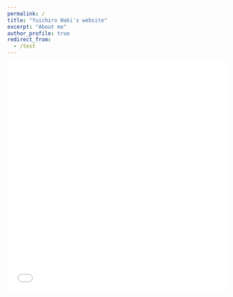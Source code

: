 ```yaml
---
permalink: /
title: "Yuichiro Waki's website"
excerpt: "About me"
author_profile: true
redirect_from:
  - /test
---
```



<iframe id="igraph" scrolling="no" style="border:none;" seamless="seamless" src="../files/fig_male_emp_and_pop_by_age.embed" height="525" width="100%"></iframe>





